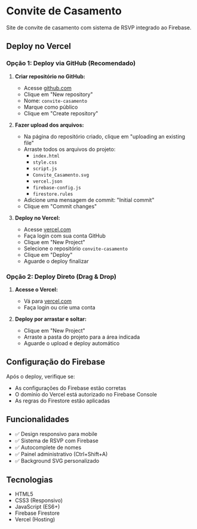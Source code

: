 # Convite de Casamento

Site de convite de casamento com sistema de RSVP integrado ao Firebase.

## Deploy no Vercel

### Opção 1: Deploy via GitHub (Recomendado)

1. **Criar repositório no GitHub:**
   - Acesse [github.com](https://github.com)
   - Clique em "New repository"
   - Nome: `convite-casamento`
   - Marque como público
   - Clique em "Create repository"

2. **Fazer upload dos arquivos:**
   - Na página do repositório criado, clique em "uploading an existing file"
   - Arraste todos os arquivos do projeto:
     - `index.html`
     - `style.css`
     - `script.js`
     - `Convite_Casamento.svg`
     - `vercel.json`
     - `firebase-config.js`
     - `firestore.rules`
   - Adicione uma mensagem de commit: "Initial commit"
   - Clique em "Commit changes"

3. **Deploy no Vercel:**
   - Acesse [vercel.com](https://vercel.com)
   - Faça login com sua conta GitHub
   - Clique em "New Project"
   - Selecione o repositório `convite-casamento`
   - Clique em "Deploy"
   - Aguarde o deploy finalizar

### Opção 2: Deploy Direto (Drag & Drop)

1. **Acesse o Vercel:**
   - Vá para [vercel.com](https://vercel.com)
   - Faça login ou crie uma conta

2. **Deploy por arrastar e soltar:**
   - Clique em "New Project"
   - Arraste a pasta do projeto para a área indicada
   - Aguarde o upload e deploy automático

## Configuração do Firebase

Após o deploy, verifique se:
- As configurações do Firebase estão corretas
- O domínio do Vercel está autorizado no Firebase Console
- As regras do Firestore estão aplicadas

## Funcionalidades

- ✅ Design responsivo para mobile
- ✅ Sistema de RSVP com Firebase
- ✅ Autocomplete de nomes
- ✅ Painel administrativo (Ctrl+Shift+A)
- ✅ Background SVG personalizado

## Tecnologias

- HTML5
- CSS3 (Responsivo)
- JavaScript (ES6+)
- Firebase Firestore
- Vercel (Hosting)